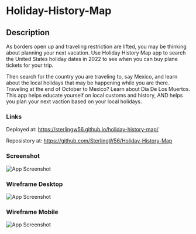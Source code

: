 # Holiday-History-Map

## Description
As borders open up and traveling restriction are lifted, you may be thinking about planning your next vacation. Use Holiday History Map app to search the United States holiday dates in 2022 to see when you can buy plane tickets for your trip. 

Then search for the country you are traveling to, say Mexico, and learn about the local holidays that may be happening while you are there. Traveling at the end of October to Mexico? Learn about Dia De Los Muertos. This app helps educate yourself on local customs and history, AND helps you plan your next vaction based on your local holidays.

### Links
Deployed at: https://sterlingw56.github.io/holiday-history-map/

Reposistory at: https://github.com/SterlingW56/Holiday-History-Map 

### Screenshot
![App Screenshot](./assets/images/snapshot.png)

### Wireframe Desktop

![App Screenshot](./assets/images/snapshot.png)

### Wireframe Mobile

![App Screenshot](./assets/images/snapshot.png)